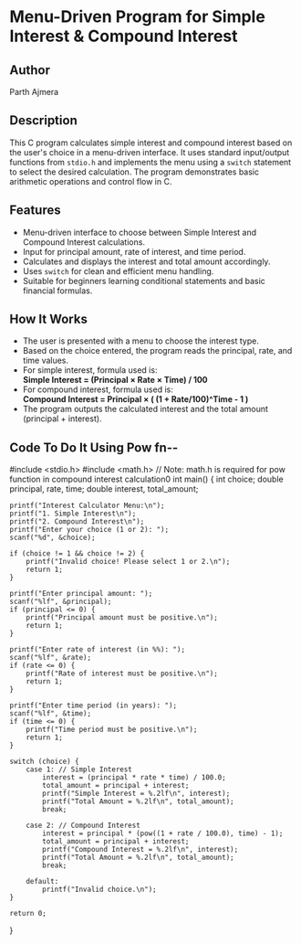 # Menu-Driven Program for Simple Interest & Compound Interest

## Author
Parth Ajmera

## Description
This C program calculates simple interest and compound interest based on the user's choice in a menu-driven interface. It uses standard input/output functions from `stdio.h` and implements the menu using a `switch` statement to select the desired calculation. The program demonstrates basic arithmetic operations and control flow in C.

## Features
- Menu-driven interface to choose between Simple Interest and Compound Interest calculations.
- Input for principal amount, rate of interest, and time period.
- Calculates and displays the interest and total amount accordingly.
- Uses `switch` for clean and efficient menu handling.
- Suitable for beginners learning conditional statements and basic financial formulas.

## How It Works
- The user is presented with a menu to choose the interest type.
- Based on the choice entered, the program reads the principal, rate, and time values.
- For simple interest, formula used is:  
  **Simple Interest = (Principal × Rate × Time) / 100**
- For compound interest, formula used is:  
  **Compound Interest = Principal × ( (1 + Rate/100)^Time - 1 )**
- The program outputs the calculated interest and the total amount (principal + interest).

## Code To Do It Using Pow fn--
#include <stdio.h>
#include <math.h> // Note: math.h is required for pow function in compound interest calculation0
int main() {
    int choice;
    double principal, rate, time;
    double interest, total_amount;

    printf("Interest Calculator Menu:\n");
    printf("1. Simple Interest\n");
    printf("2. Compound Interest\n");
    printf("Enter your choice (1 or 2): ");
    scanf("%d", &choice);

    if (choice != 1 && choice != 2) {
        printf("Invalid choice! Please select 1 or 2.\n");
        return 1;
    }

    printf("Enter principal amount: ");
    scanf("%lf", &principal);
    if (principal <= 0) {
        printf("Principal amount must be positive.\n");
        return 1;
    }

    printf("Enter rate of interest (in %%): ");
    scanf("%lf", &rate);
    if (rate <= 0) {
        printf("Rate of interest must be positive.\n");
        return 1;
    }

    printf("Enter time period (in years): ");
    scanf("%lf", &time);
    if (time <= 0) {
        printf("Time period must be positive.\n");
        return 1;
    }

    switch (choice) {
        case 1: // Simple Interest
            interest = (principal * rate * time) / 100.0;
            total_amount = principal + interest;
            printf("Simple Interest = %.2lf\n", interest);
            printf("Total Amount = %.2lf\n", total_amount);
            break;

        case 2: // Compound Interest
            interest = principal * (pow((1 + rate / 100.0), time) - 1);
            total_amount = principal + interest;
            printf("Compound Interest = %.2lf\n", interest);
            printf("Total Amount = %.2lf\n", total_amount);
            break;

        default:
            printf("Invalid choice.\n");
    }

    return 0;
}